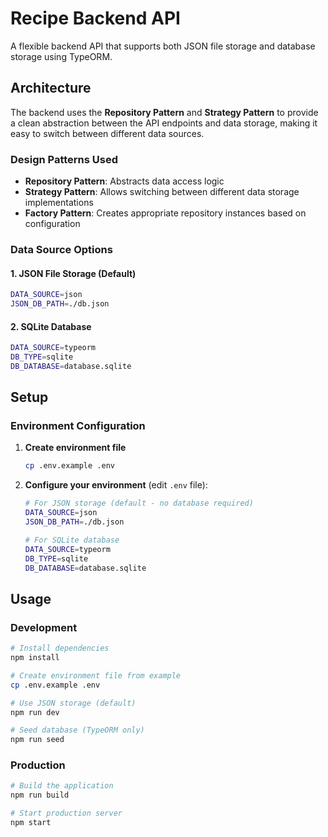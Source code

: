 # Recipe Backend API

A flexible backend API that supports both JSON file storage and database storage using TypeORM.

## Architecture

The backend uses the **Repository Pattern** and **Strategy Pattern** to provide a clean abstraction between the API endpoints and data storage, making it easy to switch between different data sources.

### Design Patterns Used

- **Repository Pattern**: Abstracts data access logic
- **Strategy Pattern**: Allows switching between different data storage implementations
- **Factory Pattern**: Creates appropriate repository instances based on configuration


### Data Source Options

#### 1. JSON File Storage (Default)
```bash
DATA_SOURCE=json
JSON_DB_PATH=./db.json
```

#### 2. SQLite Database
```bash
DATA_SOURCE=typeorm
DB_TYPE=sqlite
DB_DATABASE=database.sqlite
```

## Setup

### Environment Configuration

1. **Create environment file**
   ```bash
   cp .env.example .env
   ```

2. **Configure your environment** (edit `.env` file):
   ```bash
   # For JSON storage (default - no database required)
   DATA_SOURCE=json
   JSON_DB_PATH=./db.json
   
   # For SQLite database
   DATA_SOURCE=typeorm
   DB_TYPE=sqlite
   DB_DATABASE=database.sqlite
   ```

## Usage

### Development
```bash
# Install dependencies
npm install

# Create environment file from example
cp .env.example .env

# Use JSON storage (default)
npm run dev

# Seed database (TypeORM only)
npm run seed
```

### Production
```bash
# Build the application
npm run build

# Start production server
npm start
```